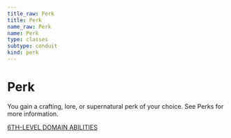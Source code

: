 ```yaml
---
title_raw: Perk
title: Perk
name_raw: Perk
name: Perk
type: classes
subtype: conduit
kind: perk
---
```


# Perk

You gain a crafting, lore, or supernatural perk of your choice. See Perks for more information.

[6TH-LEVEL DOMAIN ABILITIES](./6th-Level%20Domain%20Abilities/6th-Level%20Domain%20Abilities.md)
